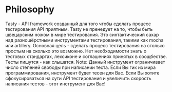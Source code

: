 # Philosophy

Tasty - API framework созданный для того чтобы сделать процесс тестирования API приятным.
Tasty не пренедует на то, чтобы быть швецарским ножом в мире тестирования. Это синтактический сахар над разношёрстными инструментами тестирования, такими как mocha или artillery.
Основная цель - сделать процесс тестирования на столько простым на сколько это возможно.
Нет необходимости знать о тестовых стандартах, лексиконе и соглашениях принятых в соощбестве.
Тесты пишутся - как слышатся.
Note: Данный инструмент ограничивает число степеней свободы при написании теста. Если Вы гик из мира программирования, инструмент будет тесен для Вас. Если Вы хотите сфокусироваться на сути API тестирования и увеличить скорость написания тестов - этот инструмент для Вас!

